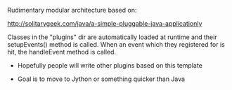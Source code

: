 Rudimentary modular architecture based on: 

http://solitarygeek.com/java/a-simple-pluggable-java-applicationly

Classes in the "plugins" dir are automatically loaded at runtime and their 
setupEvents() method is called. When an event which they registered for is 
hit, the handleEvent method is called.

* Hopefully people will write other plugins based on this template

* Goal is to move to Jython or something quicker than Java
